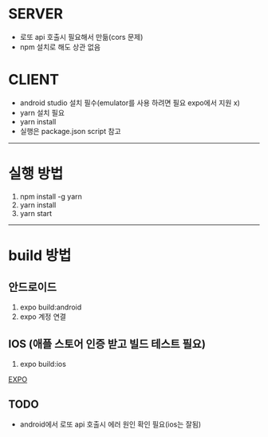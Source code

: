 
# SERVER

- 로또 api 호출시 필요해서 만듦(cors 문제)
- npm 설치로 해도 상관 없음

# CLIENT
   
- android studio 설치 필수(emulator를 사용 하려면 필요 expo에서 지원 x) 
- yarn 설치 필요
- yarn install
- 실행은 package.json script 참고
 
---

# 실행 방법
  1. npm install -g yarn
  2. yarn install
  3. yarn start

---

# build 방법

## 안드로이드

1. expo build:android
2. expo 계정 연결

## IOS (애플 스토어 인증 받고 빌드 테스트 필요)

1. expo build:ios
    

[EXPO](https://docs.expo.io/distribution/building-standalone-apps/, "expo link")

## TODO 
   - android에서 로또 api 호출시 에러 원인 확인 필요(ios는 잘됨)